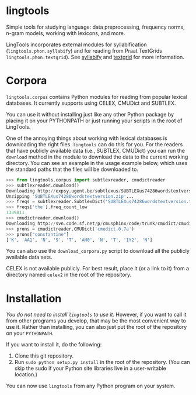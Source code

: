 lingtools
=========

Simple tools for studying language: data preprocessing, frequency
norms, n-gram models, working with lexicons, and more.

LingTools incorporates external modules for syllabification
(``lingtools.phon.syllabify``) and for reading from Praat TextGrids
``lingtools.phon.textgrid``). See
[syllabify](https://github.com/kylebgorman/syllabify/) and
[textgrid](https://github.com/kylebgorman/textgrid/) for more
information.

Corpora
=======

``lingtools.corpus`` contains Python modules for reading from popular lexical databases.
It currently supports using CELEX, CMUDict and SUBTLEX.

You can use it without installing just like any other Python package by
placing it on your PYTHONPATH or just running your scripts in the root
of LingTools.


One of the annoying things about working with lexical databases is downloading
the right files. ``lingtools`` can do this for you. For the readers that have
publicly available data (i.e., SUBTLEX, CMUDict) you can 
run the ``download`` method in the module to download the data
to the current working directory. You can see an example in the usage example
below, which uses the standard paths that the files will be downloaded to.

```python
>>> from lingtools.corpus import subtlexreader, cmudictreader
>>> subtlexreader.download()
Downloading http://expsy.ugent.be/subtlexus/SUBTLEXus74286wordstextversion.zip...
Unzipping 'SUBTLEXus74286wordstextversion.zip'...
>>> freqs = subtlexreader.SubtlexDict('SUBTLEXus74286wordstextversion.txt')
>>> freqs['the'].freq_count_low
1339811
>>> cmudictreader.download()
Downloading http://svn.code.sf.net/p/cmusphinx/code/trunk/cmudict/cmudict.0.7a...
>>> prons = cmudictreader.CMUDict('cmudict.0.7a')
>>> prons["constantine"]
['K', 'AA1', 'N', 'S', 'T', 'AH0', 'N', 'T', 'IY2', 'N']
```

You can also use the ``download_corpora.py`` script to download all
the publicly available data sets.

CELEX is not available publicly. For best result, place it (or a link
to it) from a directory named `celex2` in the root of the repository.

Installation
============

_You do not need to install ``lingtools`` to use it._ However, if you want to call
it from other programs you develop, that may be the most convenient way to use it.
Rather than installing, you can also just put the root of the repository on your
``PYTHONPATH``.


If you want to install it, do the following:

1. Clone this git repository.
1. Run ``sudo python setup.py install`` in the root of the repository. 
   (You can skip the sudo if your Python site libraries live in a user-writable 
   location.)

You can now use ``lingtools`` from any Python program on your system.
